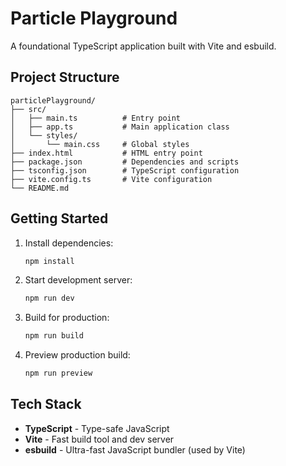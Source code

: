 # Particle Playground

A foundational TypeScript application built with Vite and esbuild.

## Project Structure

```
particlePlayground/
├── src/
│   ├── main.ts          # Entry point
│   ├── app.ts           # Main application class
│   └── styles/
│       └── main.css     # Global styles
├── index.html           # HTML entry point
├── package.json         # Dependencies and scripts
├── tsconfig.json        # TypeScript configuration
├── vite.config.ts       # Vite configuration
└── README.md
```

## Getting Started

1. Install dependencies:
   ```bash
   npm install
   ```

2. Start development server:
   ```bash
   npm run dev
   ```

3. Build for production:
   ```bash
   npm run build
   ```

4. Preview production build:
   ```bash
   npm run preview
   ```

## Tech Stack

- **TypeScript** - Type-safe JavaScript
- **Vite** - Fast build tool and dev server
- **esbuild** - Ultra-fast JavaScript bundler (used by Vite)
